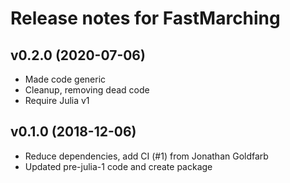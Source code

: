 # Release notes for FastMarching

## v0.2.0 (2020-07-06)

- Made code generic
- Cleanup, removing dead code
- Require Julia v1

## v0.1.0 (2018-12-06)

- Reduce dependencies, add CI (#1) from Jonathan Goldfarb
- Updated pre-julia-1 code and create package